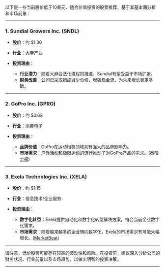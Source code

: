 以下是一些当前股价低于10美元、适合价值投资的股票推荐，基于其基本面分析和市场前景：

---

### 1. **Sundial Growers Inc. (SNDL)**

* **股价**：约 \$1.30
* **行业**：大麻产业
* **投资理由**：

  * **行业潜力**：随着大麻合法化进程的推进，Sundial有望受益于市场扩张。
  * **财务改善**：公司已采取措施减少负债，增强现金流，为未来增长奠定基础。

---

### 2. **GoPro Inc. (GPRO)**

* **股价**：约 \$0.62
* **行业**：消费电子
* **投资理由**：

  * **品牌价值**：GoPro在运动相机领域具有强大的品牌影响力。
  * **市场需求**：户外活动和极限运动的流行推动了对GoPro产品的需求。([泰晤士报][1])

---

### 3. **Exela Technologies Inc. (XELA)**

* **股价**：约 \$1.15
* **行业**：信息技术/企业服务
* **投资理由**：

  * **数字化转型**：Exela提供自动化和数字化转型解决方案，符合当前企业数字化需求。
  * **市场需求**：随着越来越多的企业转向数字化，Exela的市场需求有可能大幅增长。([MarketBeat][2])

---

请注意，低价股票可能存在较高的波动性和风险。在投资前，建议深入分析公司的财务状况、行业前景以及市场趋势，以做出明智的投资决策。

---

[1]: https://www.thetimes.co.uk/article/is-it-time-to-look-at-value-investing-there-may-be-good-returns-65sm5b786?utm_source=chatgpt.com "Is it time to look at value investing? There may be good returns"
[2]: https://www.marketbeat.com/slideshows/7-high-growth-stocks-under-10/?utm_source=chatgpt.com "7 High-Growth Stocks Under $10 in 2025 - MarketBeat"
